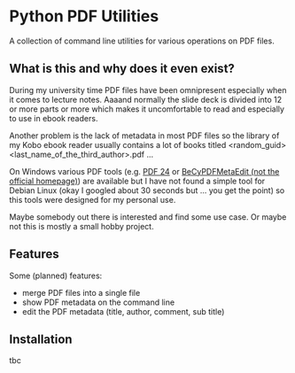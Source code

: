 # Python PDF Utilities
A collection of command line utilities for various operations on PDF files.

## What is this and why does it even exist?
During my university time PDF files have been omnipresent especially when it comes to lecture notes.
Aaaand normally the slide deck is divided into 12 or more parts or more which makes it uncomfortable
to read and especially to use in ebook readers. 

Another problem is the lack of metadata in most PDF files so the library of my Kobo ebook reader
usually contains a lot of books titled <random_guid><last_name_of_the_third_author>.pdf ...

On Windows various PDF tools (e.g. [PDF 24](https://tools.pdf24.org/de/creator) or 
[BeCyPDFMetaEdit (not the official homepage)](https://www.heise.de/download/product/becypdfmetaedit-36720))
are available but I have not found a simple tool for Debian Linux (okay I googled about 30 seconds but ... you get the point)
so this tools were designed for my personal use.

Maybe somebody out there is interested and find some use case. Or maybe not this is mostly a small hobby project.

## Features
Some (planned) features:

*  merge PDF files into a single file
*  show PDF metadata on the command line
*  edit the PDF metadata (title, author, comment, sub title)

## Installation
tbc

